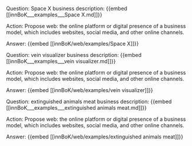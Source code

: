 Question: Space X business description:
{{embed [[innBoK___examples___Space X.md]]}}

Action: Propose web: the online platform or digital presence of a business model, which includes websites, social media, and other online channels.

Answer:
{{embed [[innBoK/web/examples/Space X]]}}

Question: vein visualizer business description:
{{embed [[innBoK___examples___vein visualizer.md]]}}

Action: Propose web: the online platform or digital presence of a business model, which includes websites, social media, and other online channels.

Answer:
{{embed [[innBoK/web/examples/vein visualizer]]}}

Question: extinguished animals meat business description:
{{embed [[innBoK___examples___extinguished animals meat.md]]}}

Action: Propose web: the online platform or digital presence of a business model, which includes websites, social media, and other online channels.

Answer:
{{embed [[innBoK/web/examples/extinguished animals meat]]}}













